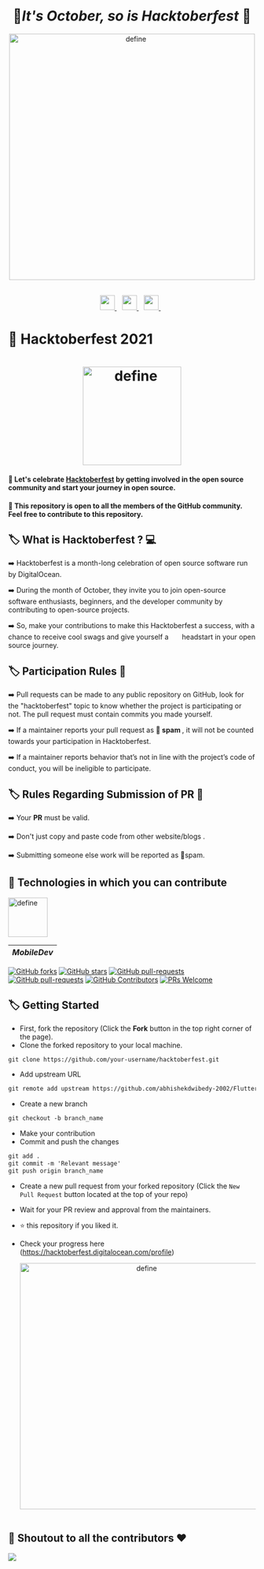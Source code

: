 
<h1 align="center">	&#127875;<b><i>It's October, so is Hacktoberfest</i></b>	&#127875; </h1>

  <p align="center">
  <a><img src="https://qph.fs.quoracdn.net/main-qimg-82b7314fe96c4a2d8f3088207a4afd8d" alt="define" width="500"></a>
  <br>
  <br>
  
<p align="center">    
  <a href="https://www.linkedin.com/in/abhishekdwibedy/">
    <img width="30px" src="https://www.vectorlogo.zone/logos/linkedin/linkedin-icon.svg" />
  </a>&ensp;
  
  <a href="https://www.instagram.com/abhishek_dwibedy/">
    <img width="30px" src="https://www.vectorlogo.zone/logos/instagram/instagram-icon.svg" />
   </a>&ensp;
 
   <a href="mailto:dwibedyabhishek1@gmail.com">
    <img width="30px" src="https://seeklogo.com/images/G/gmail-new-2020-logo-32DBE11BB4-seeklogo.com.png" />
   </a>&ensp;
</p>

# :gift: Hacktoberfest 2021

<h1 align="center">
  <a><img src="https://hacktoberfest.digitalocean.com/_nuxt/img/logo-hacktoberfest-full2.aa1e9d9.svg" alt="define" width="200"></a>
</h1>

#### :dart: Let's celebrate [Hacktoberfest](https://hacktoberfest.digitalocean.com/) by getting involved in the open source community and start your journey in open source.
#### :dart: This repository is open to all the members of the GitHub community. Feel free to contribute to this repository.<br>


<!-- <p align="center">
  <a><img src="https://qph.fs.quoracdn.net/main-qimg-82b7314fe96c4a2d8f3088207a4afd8d" alt="define" width="500"></a>
  <br>
  <br> -->
  
## :label: What is Hacktoberfest ? :computer:

➡️ Hacktoberfest is a month-long celebration of open source software run by DigitalOcean. 

➡️ During the month of October, they invite you to join open-source software enthusiasts, beginners, and the developer community by &nbsp;&nbsp;&nbsp;&nbsp;&nbsp; contributing to open-source projects.

➡️ So, make your contributions to make this Hacktoberfest a success, with a chance to receive cool swags and give yourself a  &nbsp;&nbsp;&nbsp;&nbsp;&nbsp;&nbsp;headstart in your open source journey.


## :label: Participation Rules 📝

➡️ Pull requests can be made to any public repository on GitHub, look for the "hacktoberfest" topic to know whether the project is participating or not. The pull request must contain commits you made yourself. 

➡️ If a maintainer reports your pull request as 🔴<b> spam </b>, it will not be counted towards your participation in Hacktoberfest.

➡️ If a maintainer reports behavior that’s not in line with the project’s code of conduct, you will be ineligible to participate.


##  :label:  Rules Regarding Submission of PR :bookmark:

➡️ Your <b>PR</b> must be valid.

➡️ Don't just copy and paste code from other website/blogs .

➡️ Submitting someone else work will be reported as 🔴spam.


## :popcorn: Technologies in which you can contribute

  <p>
  <a><img src="https://emojipedia-us.s3.dualstack.us-west-1.amazonaws.com/thumbs/160/openmoji/292/man-technologist-medium-light-skin-tone_1f468-1f3fc-200d-1f4bb.png" alt="define" width="80"></a>


| *MobileDev* |
| --- |  
  
[![GitHub forks](https://img.shields.io/github/forks/abhishekdwibedy-2002/Flutter-Workspace?style=social)](https://github.com/abhishekdwibedy-2002/Flutter-Workspace/network/members)
[![GitHub stars](https://img.shields.io/github/stars/abhishekdwibedy-2002/Flutter-Workspace?style=social)](https://github.com/abhishekdwibedy-2002/Flutter-Workspace/stargazers)
[![GitHub pull-requests](https://img.shields.io/github/issues-pr/abhishekdwibedy-2002/Flutter-Workspace.svg)](https://github.com/abhishekdwibedy-2002/Flutter-Workspace/pulls/)
[![GitHub pull-requests](https://img.shields.io/github/issues-pr-closed/abhishekdwibedy-2002/Flutter-Workspace.svg)](https://github.com/abhishekdwibedy-2002/Flutter-Workspace/pulls?q=is%3Apr+is%3Aclosed)
[![GitHub Contributors](https://img.shields.io/github/contributors/abhishekdwibedy-2002/Flutter-Workspace.svg)](https://github.com/abhishekdwibedy-2002/Flutter-Workspace/graphs/contributors)
[![PRs Welcome](https://img.shields.io/badge/PRs-welcome-brightgreen.svg?style=flat-square)](https://github.com/abhishekdwibedy-2002/Flutter-Workspace/Contribution.md)

  
  
## :label: Getting Started

* First, fork the repository (Click the <b><b>Fork</b></b> button in the top right corner of the page).
* Clone the forked repository to your local machine.

```markdown
git clone https://github.com/your-username/hacktoberfest.git
```

* Add upstream URL 
```markdown
git remote add upstream https://github.com/abhishekdwibedy-2002/Flutter-Workspace.git
```

* Create a new branch

```markdown
git checkout -b branch_name
```

* Make your contribution
* Commit and push the changes

```markdown
git add .
git commit -m 'Relevant message'
git push origin branch_name
```

* Create a new pull request from your forked repository (Click the `New Pull Request` button located at the top of your repo)
* Wait for your PR review and approval from the maintainers.
* :star: this repository if you liked it.
* Check your progress here (https://hacktoberfest.digitalocean.com/profile)
  
  <p align="center">
  <a><img src="https://i.pinimg.com/originals/9c/fb/09/9cfb09f0c029e1f8c938208a7e278d76.gif" alt="define" width="500"></a>
  <br>
  <br>
  


 ## 	:game_die: Shoutout to all the contributors ❤️

<a href="">
  <img src="https://contrib.rocks/image?repo=abhishekdwibedy-2002/Flutter-Workspace" />
</a>
